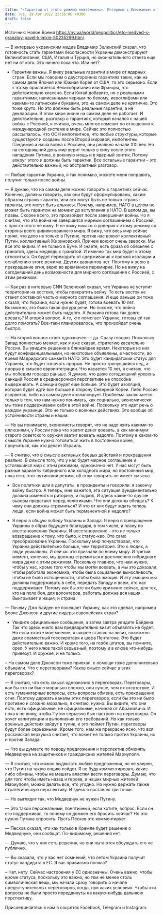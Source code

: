 ```yaml
---
title: "«Гарантии от этого режима невозможны». Интервью с Климкиным о том, почему современная Россия не больше, чем медведь с гранатой"
date: Tue, 19 Apr 2022 23:56:00 +0300
draft: false
---
```

Источник: Новое Время https://nv.ua/world/geopolitics/eto-medved-s-granatoy-pavel-klimkin-50235269.html


— В интервью украинским медиа Владимир Зеленский сказал, что готовность стать гарантами безопасности Украины демонстрируют Великобритания, США, Италия и Турция, но окончательного ответа еще нет ни от кого. Это ничего пока что. Или нет?

- Гарантии важны. Я вижу реальные гарантии в мире от ядерных стран. Если мы говорим о двусторонних гарантиях таких, как на самом деле Япония или Южная Корея от США, то это серьезно. Если к этому прилагается Великобритания или Франция, это действительно классно. Если Китай добавите, но с реальными гарантиями, написанными черным по белому, иероглифами или какими-то латинскими буквами, это на самом деле не критично. Это тоже круто. Но это должны быть реальные гарантии, а не декларации. В этом мире иначе на самом деле не работает. И действительно, разговор о гарантиях, который начался с нашей войны с Россией, я считаю, очень многое изменит по отношению к международной системе в мире. Сейчас это полностью рассыпалось. Что ООН импотентное, что любые структуры, которые существуют и созданы после Второй мировой, импотентны. Пандемия и наша война с Россией, они реально начали XXI век. Но на сегодняшний день мир верит только в силу после этого нападения Путина, в военную мощь и в ядерный зонтик. Потому вокруг этого и должны быть гарантии. Все остальные гарантии – это действительно важный, но абстрактный разговор.

— Любые гарантии Украина, я так понимаю, можете меня поправить, получит только после войны.

— Я думаю, что на самом деле можно говорить о гарантиях сейчас. Конечно, должны говорить, как они будут сформулированы, каким образом страны-гаранты, или это могут быть не только страны-гаранты, это могут быть альянсы. Почему, например, НАТО в целом не может быть гарантом на момент до вступления в НАТО. В целом да, вы правы. Скорее всего, это произойдет после завершения войны. Но я считаю, что эта война не завершится мирным соглашением с Россией, я просто этого не вижу. Я не вижу никакого доверия к этому режиму со стороны всего цивилизованного мира. Я вижу, что весь мир сейчас понял, что дело не только в Путине, против нас воюют коллективный Путин, коллективный Жириновский. Причем воюют очень зверски. Мы все это видим. И не только в Буче. И знаете, есть фраза об обезьяне с гранатой, здесь медведь с гранатой. И именно так мир будет к этому относиться. Он будет переходить от сдерживания к прямой изоляции и ослаблению этого режима. Других вариантов нет. Поэтому я верю в прекращение огня, верю во временное перемирие. Но не вижу на сегодняшний день возможности для мирного соглашения с Россией, с этим режимом.

— Как раз в интервью СNN Зеленский сказал, что Украина не уступит территории на востоке, чтобы прекратить войну. То есть восток не станет составной частью мирного соглашения. И еще раньше он тоже сказал, что Украина, если нужно будет, готова воевать 10 лет. Возможно, это была такая фигура речи. Но похоже, что война действительно может быть надолго. А Украина готова так долго воевать? И второй вопрос. А те, кто помогает Украине, готовы ей так долго помогать? Все-таки планировалось, что произойдет очень быстро.

— На второй вопрос ответ однозначен — да. Сразу говорю. Поскольку Запад полностью меняет, как я уже сказал, стратегию касательно России. Вы увидите решение в ближайшее время. Некоторые из них будут конфиденциальными, но некоторые объявлены, в частности, во время Мадридского саммита НАТО. Это будет кандидатский статус для Украины, что будет означать прорыв. Не просто тронувшийся лед, а прорыв в смысле евроинтеграции. Что касается 10 лет, я считаю, что мы победим гораздо раньше. Я думаю, что даже сегодняшний уровень санкций Россия в среднесрочной перспективе не способна выдерживать. А санкций будет еще больше. Это будет изоляция, которая будет идти все больше в сторону Северной Кореи. Либо Россия взорвется, либо на самом деле коллапсирует. Проблема заключается только в том, что нам нужно понимать, как социально, экономически мы тоже поддерживаем себя в этой войне. Поскольку это идет речь о каждом украинце. Это не только о военных действиях. Это вообще об устойчивости страны и нации.

— Но вы понимаете, экономисты говорят, что не надо жить какими-то иллюзиями, у России пока что хватит денег воевать, а как минимум старого советского оружия хватит воевать надолго. Поэтому в каком-то смысле Украине нужно готовиться жить в постоянной войне, приучиться, как это делает Израиль.

— Я считаю, что в смысле активных боевых действий и прекращения реально. В смысле того, что у нас будет мирное соглашение и устоявшийся мир с этим режимом, однозначно нет. У нас могут быть разные варианты гибридного или холодного мира, но постоянный мир, пока есть этот путинский режим, об этом говорить не имеет смысла.

- Все политики шли в депутаты, в президенты и говорили: я закончу войну быстро. А теперь, мне кажется, эта ситуация фундаментально должна изменить и риторику, и подход. И здесь какие-то другие вызовы предстают перед политиками. Что они должны обещать? К чему они должны стремиться? И что от них будут ждать теперь люди, если война может быть перманентной и надолго?

- Я верю в общую победу Украины и Запада. Я верю в превращение Украины в образ будущего благодаря, в том числе, и плану по восстановлению Украины. И восстановление – это не только возвращение к тому, что было, к статус-кво. Это само преобразование Украины. Поскольку мир почувствовал, что Украина действительно больше, чем территория. Это о людях, а люди уникальны. И сейчас это признали по всему миру. И третий момент, конечно, мы должны стремиться к достижению гибридного мира даже с этим режимом. Поскольку главное, что нам нужно, чтобы у нас, кроме того чтобы мы могли воевать, а мы это доказали, чтобы работала экономика, чтобы была социальная выносливость, чтобы не было истощенности, чтобы была эмоция. И эту эмоцию мы должны поддерживать в себе, передать Западу и всем, кто нас поддерживает. Потому как бы это ни было критично сейчас, для тех, кто на поле боя, для волонтеров, работать должна вся нация. Выигрывает и нация, и страна.

— Почему Джо Байден не посещает Украину, как это сделал, например Борис Джонсон и другие лидеры европейских стран?

- Увидите официальные сообщения, а затем завтра увидите Байдена. Так что здесь никто вам предварительно визит объявлять не будет. Но если хотите мое мнение, я скорее ставлю на визит, возможно даже совместный госсекретаря и шефа Пентагона. Это будет действительно важно. И кроме того, на гербе штатов, вы помните, орел. У него клюв такой серьезный, поэтому и в клюве что-нибудь привезут. И оружие, и не только.

– На самом деле Джонсон тоже приехал, о помощи тоже дополнительно объявили. Что с переговорами? Каков смысл сейчас в этих переговорах?

— Я считаю, что есть смысл однозначно в переговорах. Переговоры, как бы это ни было морально сложно, они лучше, чем их отсутствие. И есть гуманитарные вопросы, есть вопросы обмена, есть прекращение огня. Поэтому держать каналы этих переговоров, если бы это ни было противно и сложно морально, я считаю, нужно. Вы видите, что они есть, есть официальные, не официальные, начиная от Абрамовича. И пока я не вижу, чтобы Путин серьезно был настроен на переговоры. Он хочет капитуляции и выполнения его требований. Но как только военные действия зайдут в тупик, и это поймет Путин, переговоры будут более серьезными. Кроме того, нам же прекрасно ясно, что вся российская верхушка считает, что воюет не только против Украины, но и против Запада.

— Что вы думаете по поводу предложения и перспектив обменять Медведчука на защитников и гражданских жителей Мариуполя.

— Я считаю, что можно выдвигать любые предложения, но не уверен, что Путин на такую опцию пойдет. Я не буду комментировать какие-либо обмены, чтобы не мешать властям вести переговоры. Думаю, что для того чтобы иметь назад и героев, и наших мирных жителей Мариуполя, можно делать все, что угодно. Но нужно держать также стратегическую перспективу. И здесь я поставлю три точки.

— Но выглядит так, что Медведчук не нужен Путину.

— Это такой персональный, понятийный, если хотите, вопрос. Если он его поддерживал, то почему он должен его бросить сейчас? Но это нужно Путина спросить. Пусть Песков это комментирует.

— Песков сказал, что как только в Кремле будет решение о Медведчуке, они сообщат. По-видимому, решения нет.

— Думаю, что у них есть решения, но они пытаются обсуждать его не публично.

— Вы сказали, что у вас нет сомнений, что летом Украина получит статус кандидата в ЕС. Я вас правильно поняла?

– Нет, нету. Сейчас настроения у ЕС однозначны. Очень важно, чтобы кроме статуса, поскольку это важно, но тем не менее столь символическая вещь, мы начали сразу говорить о начале предвступительных переговоров, когда, при каких условиях. Чтобы эти вопросы не были просто передвинуты на какую-нибудь дальнюю перспективу.

Присоединяйтесь к нам в соцсетях Facebook, Telegram и Instagram.

